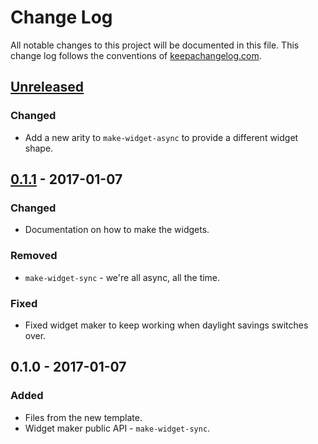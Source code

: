 # Change Log
All notable changes to this project will be documented in this file. This change log follows the conventions of [keepachangelog.com](http://keepachangelog.com/).

## [Unreleased]
### Changed
- Add a new arity to `make-widget-async` to provide a different widget shape.

## [0.1.1] - 2017-01-07
### Changed
- Documentation on how to make the widgets.

### Removed
- `make-widget-sync` - we're all async, all the time.

### Fixed
- Fixed widget maker to keep working when daylight savings switches over.

## 0.1.0 - 2017-01-07
### Added
- Files from the new template.
- Widget maker public API - `make-widget-sync`.

[Unreleased]: https://github.com/your-name/spark-ml-pipeline/compare/0.1.1...HEAD
[0.1.1]: https://github.com/your-name/spark-ml-pipeline/compare/0.1.0...0.1.1

